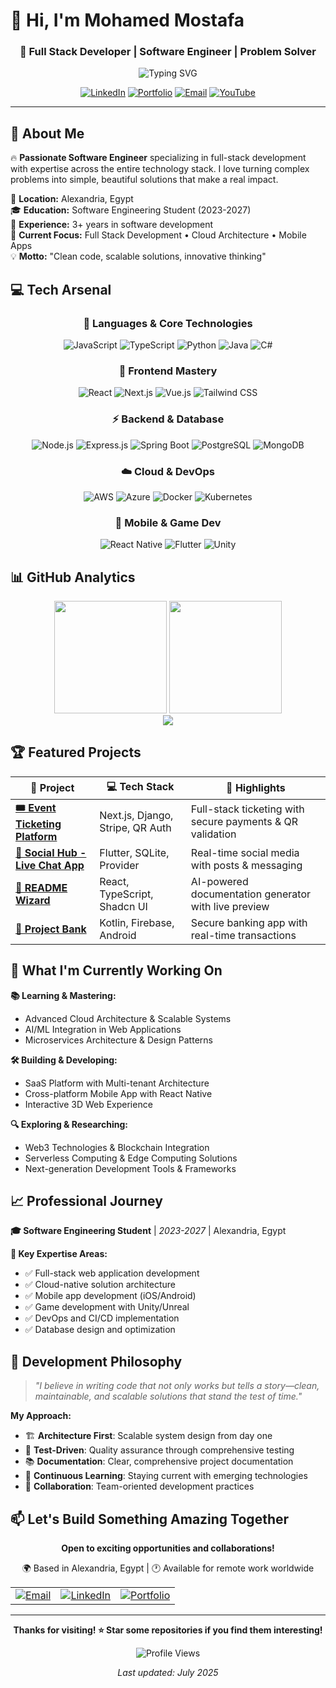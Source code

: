 # 👋 Hi, I'm Mohamed Mostafa

<div align="center">

### 🚀 Full Stack Developer | Software Engineer | Problem Solver

<img src="https://readme-typing-svg.herokuapp.com?font=Fira+Code&size=22&duration=3000&pause=1000&color=2E9BF7&center=true&vCenter=true&width=600&lines=Building+innovative+web+solutions;3%2B+years+of+development+experience;Full+Stack+%7C+Mobile+%7C+Cloud+%7C+Game+Dev" alt="Typing SVG" />

<br/>

[![LinkedIn](https://img.shields.io/badge/LinkedIn-0077B5?style=for-the-badge&logo=linkedin&logoColor=white)](https://www.linkedin.com/in/mohamed-mostafa-ab38aa317)
[![Portfolio](https://img.shields.io/badge/Portfolio-FF5722?style=for-the-badge&logo=google-chrome&logoColor=white)](https://cv-mohamed.vercel.app/)
[![Email](https://img.shields.io/badge/Email-D14836?style=for-the-badge&logo=gmail&logoColor=white)](mailto:mohamed.ashraf.y.s.m@gmail.com)
[![YouTube](https://img.shields.io/badge/YouTube-FF0000?style=for-the-badge&logo=youtube&logoColor=white)](https://www.youtube.com/@Fox_Store722)

</div>

---

## 🎯 About Me

🔥 **Passionate Software Engineer** specializing in full-stack development with expertise across the entire technology stack. I love turning complex problems into simple, beautiful solutions that make a real impact.

📍 **Location:** Alexandria, Egypt  
🎓 **Education:** Software Engineering Student (2023-2027)  
💼 **Experience:** 3+ years in software development  
🎯 **Current Focus:** Full Stack Development • Cloud Architecture • Mobile Apps  
💡 **Motto:** "Clean code, scalable solutions, innovative thinking"

## 💻 Tech Arsenal

<div align="center">

### 🚀 Languages & Core Technologies
![JavaScript](https://img.shields.io/badge/JavaScript-F7DF1E?style=for-the-badge&logo=javascript&logoColor=black)
![TypeScript](https://img.shields.io/badge/TypeScript-007ACC?style=for-the-badge&logo=typescript&logoColor=white)
![Python](https://img.shields.io/badge/Python-3776AB?style=for-the-badge&logo=python&logoColor=white)
![Java](https://img.shields.io/badge/Java-ED8B00?style=for-the-badge&logo=openjdk&logoColor=white)
![C#](https://img.shields.io/badge/C%23-239120?style=for-the-badge&logo=c-sharp&logoColor=white)

### 🎨 Frontend Mastery
![React](https://img.shields.io/badge/React-20232A?style=for-the-badge&logo=react&logoColor=61DAFB)
![Next.js](https://img.shields.io/badge/Next.js-000000?style=for-the-badge&logo=nextdotjs&logoColor=white)
![Vue.js](https://img.shields.io/badge/Vue.js-35495E?style=for-the-badge&logo=vuedotjs&logoColor=4FC08D)
![Tailwind CSS](https://img.shields.io/badge/Tailwind_CSS-38B2AC?style=for-the-badge&logo=tailwind-css&logoColor=white)

### ⚡ Backend & Database
![Node.js](https://img.shields.io/badge/Node.js-43853D?style=for-the-badge&logo=node.js&logoColor=white)
![Express.js](https://img.shields.io/badge/Express.js-404D59?style=for-the-badge&logo=express&logoColor=white)
![Spring Boot](https://img.shields.io/badge/Spring_Boot-6DB33F?style=for-the-badge&logo=spring-boot&logoColor=white)
![PostgreSQL](https://img.shields.io/badge/PostgreSQL-316192?style=for-the-badge&logo=postgresql&logoColor=white)
![MongoDB](https://img.shields.io/badge/MongoDB-4EA94B?style=for-the-badge&logo=mongodb&logoColor=white)

### ☁️ Cloud & DevOps
![AWS](https://img.shields.io/badge/AWS-232F3E?style=for-the-badge&logo=amazon-aws&logoColor=white)
![Azure](https://img.shields.io/badge/Microsoft_Azure-0089D0?style=for-the-badge&logo=microsoft-azure&logoColor=white)
![Docker](https://img.shields.io/badge/Docker-2496ED?style=for-the-badge&logo=docker&logoColor=white)
![Kubernetes](https://img.shields.io/badge/Kubernetes-326CE5?style=for-the-badge&logo=kubernetes&logoColor=white)

### 📱 Mobile & Game Dev
![React Native](https://img.shields.io/badge/React_Native-20232A?style=for-the-badge&logo=react&logoColor=61DAFB)
![Flutter](https://img.shields.io/badge/Flutter-02569B?style=for-the-badge&logo=flutter&logoColor=white)
![Unity](https://img.shields.io/badge/Unity-100000?style=for-the-badge&logo=unity&logoColor=white)

</div>

## 📊 GitHub Analytics

<div align="center">
  <img height="180em" src="https://github-readme-stats.vercel.app/api?username=M-A-Yakout&show_icons=true&theme=tokyonight&include_all_commits=true&count_private=true&hide_border=true" />
  <img height="180em" src="https://github-readme-stats.vercel.app/api/top-langs/?username=M-A-Yakout&layout=compact&theme=tokyonight&hide_border=true" />
</div>

<div align="center">
  <img src="https://github-readme-streak-stats.herokuapp.com/?user=M-A-Yakout&theme=tokyonight&hide_border=true" />
</div>

## 🏆 Featured Projects

<div align="center">

| 🎯 Project | 💻 Tech Stack | 🌟 Highlights |
|------------|---------------|---------------|
| **[🎟️ Event Ticketing Platform](https://github.com/M-A-Yakout/Full-Stack-Event-Ticketing-Platform-Next.js-Django-Stripe-QR-Auth)** | Next.js, Django, Stripe, QR Auth | Full-stack ticketing with secure payments & QR validation |
| **[💬 Social Hub - Live Chat App](https://github.com/M-A-Yakout/Live_Chat_Fulter)** | Flutter, SQLite, Provider | Real-time social media with posts & messaging |
| **[📝 README Wizard](https://github.com/M-A-Yakout/readme_AI)** | React, TypeScript, Shadcn UI | AI-powered documentation generator with live preview |
| **[🏦 Project Bank](https://github.com/M-A-Yakout/ProjectBank)** | Kotlin, Firebase, Android | Secure banking app with real-time transactions |

</div>

## 🎯 What I'm Currently Working On

**📚 Learning & Mastering:**
- Advanced Cloud Architecture & Scalable Systems
- AI/ML Integration in Web Applications  
- Microservices Architecture & Design Patterns

**🛠️ Building & Developing:**
- SaaS Platform with Multi-tenant Architecture
- Cross-platform Mobile App with React Native
- Interactive 3D Web Experience

**🔍 Exploring & Researching:**
- Web3 Technologies & Blockchain Integration
- Serverless Computing & Edge Computing Solutions
- Next-generation Development Tools & Frameworks

## 📈 Professional Journey

**🎓 Software Engineering Student** | *2023-2027* | Alexandria, Egypt

**💼 Key Expertise Areas:**
- ✅ Full-stack web application development
- ✅ Cloud-native solution architecture  
- ✅ Mobile app development (iOS/Android)
- ✅ Game development with Unity/Unreal
- ✅ DevOps and CI/CD implementation
- ✅ Database design and optimization

## 🌟 Development Philosophy

> *"I believe in writing code that not only works but tells a story—clean, maintainable, and scalable solutions that stand the test of time."*

**My Approach:**
- 🏗️ **Architecture First**: Scalable system design from day one
- 🧪 **Test-Driven**: Quality assurance through comprehensive testing
- 📚 **Documentation**: Clear, comprehensive project documentation
- 🔄 **Continuous Learning**: Staying current with emerging technologies
- 🤝 **Collaboration**: Team-oriented development practices

## 📫 Let's Build Something Amazing Together

<div align="center">

**Open to exciting opportunities and collaborations!**

🌍 Based in Alexandria, Egypt | 🕐 Available for remote work worldwide

<table>
  <tr>
    <td align="center">
      <a href="mailto:mohamed.ashraf.y.s.m@gmail.com">
        <img src="https://img.shields.io/badge/Email-Let's%20Chat-red?style=for-the-badge&logo=gmail&logoColor=white" alt="Email"/>
      </a>
    </td>
    <td align="center">
      <a href="https://www.linkedin.com/in/mohamed-mostafa-ab38aa317">
        <img src="https://img.shields.io/badge/LinkedIn-Connect-blue?style=for-the-badge&logo=linkedin&logoColor=white" alt="LinkedIn"/>
      </a>
    </td>
    <td align="center">
      <a href="https://cv-mohamed.vercel.app/">
        <img src="https://img.shields.io/badge/Portfolio-Visit-orange?style=for-the-badge&logo=google-chrome&logoColor=white" alt="Portfolio"/>
      </a>
    </td>
  </tr>
</table>

</div>

---

<div align="center">

**Thanks for visiting! ⭐ Star some repositories if you find them interesting!**

![Profile Views](https://komarev.com/ghpvc/?username=M-A-Yakout&color=blueviolet&style=for-the-badge)

*Last updated: July 2025*

</div>
